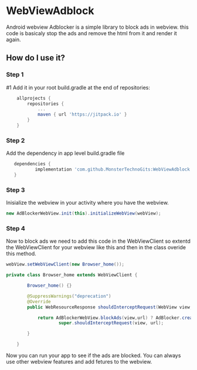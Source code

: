 # WebViewAdblock

Android webview Adblocker is a simple library to block ads in webview. this code is basicaly stop the ads and remove the html from it and render it again. 

## How do I use it?
### Step 1

#1 Add it in your root build.gradle at the end of repositories:
 
```gradle
	allprojects {
		repositories {
			...
			maven { url 'https://jitpack.io' }
		}
	}
 ```
 
 ### Step 2
 
 Add the dependency in app level build.gradle file
 
 ```gradle
 	dependencies {
	        implementation 'com.github.MonsterTechnoGits:WebViewAdblock:1.0'
	}
```
	
### Step 3

Inisialize the webview in your activity where you have the webview.

```java
new AdBlockerWebView.init(this).initializeWebView(webView);
```

### Step 4

Now to block ads we need to add this code in the WebViewClient so extentd the WebViewClient for your webview like this and then in the class overide this method.


```java
webView.setWebViewClient(new Browser_home());
```

```java
private class Browser_home extends WebViewClient {

        Browser_home() {}

        @SuppressWarnings("deprecation")
        @Override
        public WebResourceResponse shouldInterceptRequest(WebView view, String url) {

            return AdBlockerWebView.blockAds(view,url) ? AdBlocker.createEmptyResource() :
                    super.shouldInterceptRequest(view, url);

        }

    }
```


Now you can run your app to see if the ads are blocked. You can always use other webview features and add fetures to the webview.
